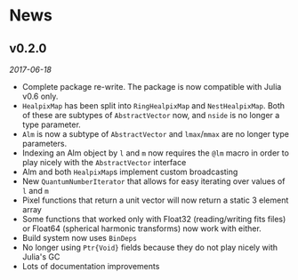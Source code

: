 # News

## v0.2.0

*2017-06-18*

* Complete package re-write. The package is now compatible with Julia v0.6 only.
* `HealpixMap` has been split into `RingHealpixMap` and `NestHealpixMap`. Both of these are subtypes
  of `AbstractVector` now, and `nside` is no longer a type parameter.
* `Alm` is now a subtype of `AbstractVector` and `lmax`/`mmax` are no longer type parameters.
* Indexing an Alm object by `l` and `m` now requires the `@lm` macro in order to play nicely with
  the `AbstractVector` interface
* Alm and both `HealpixMap`s implement custom broadcasting
* New `QuantumNumberIterator` that allows for easy iterating over values of `l` and `m`
* Pixel functions that return a unit vector will now return a static 3 element array
* Some functions that worked only with Float32 (reading/writing fits files) or Float64 (spherical
  harmonic transforms) now work with either.
* Build system now uses `BinDeps`
* No longer using `Ptr{Void}` fields because they do not play nicely with Julia's GC
* Lots of documentation improvements


